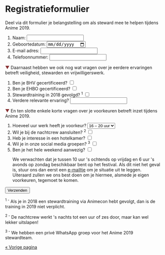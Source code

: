 # Registratieformulier

Deel via dit formulier je belangstelling om als steward mee te helpen tijdens Anime 2019.

<p style="display: none" id="error" class="error">Eén van de velden was niet goed ingevuld, sorry! Probeer het nog eens.</p>
<script>
if (document.location.hash == '#error')
  document.getElementById('error').style.display = 'block';
</script>

<form action="registratie.php" method="post">
  <ol>
    <li>
      <label for="naam">Naam:</label>
      <input type="text" required name="naam" id="naam" />
    </li>
    <li>
      <label for="geboortedatum">Geboortedatum:</label>
      <input type="date" required name="geboortedatum" id="geboortedatum" />
    </li>
    <li>
      <label for="email">E-mail adres:</label>
      <input type="text" required name="email" id="email" />
    </li>
    <li>
      <label for="telefoonnummer">Telefoonnummer:</label>
      <input type="text" required name="telefoonnummer" id="telefoonnummer" />
    </li>
  </ol>

<span style="color: #883133">▼</span> Daarnaast hebben we ook nog wat vragen over je eerdere
ervaringen betreft veiligheid, stewarden en vrijwilligerswerk.

  <ol>
    <li>
      <label for="bhv">Ben je BHV gecertificeerd?</label>
      <input type="checkbox" name="bhv" id="bhv" />
    </li>
    <li>
      <label for="ehbo">Ben je EHBO gecertificeerd?</label>
      <input type="checkbox" name="ehbo" id="ehbo" />
    </li>
    <li>
      <label for="stewardtraining">Stewardtraining in 2018 gevolgd? <sup>1</sup></label>
      <input type="checkbox" name="stewardtraining" id="stewardtraining" />
    </li>
    <li>
      <label for="ervaring">Verdere relevante ervaring?</label>
      <input type="text" name="ervaring" id="ervaring" />
    </li>
  </ol>

<span style="color: #883133">▼</span> En ten slotte enkele korte vragen over je voorkeuren betreft
inzet tijdens Anime 2019.

  <ol>
    <li>
      <label for="uren">Hoeveel uur werk heeft je voorkeur?</label>
      <select name="uren" id="uren">
        <option>12 – 16 uur</option>
        <option selected>16 – 20 uur</option>
        <option>20+ uur</option>
      </select>
    </li>
    <li>
      <label for="night">Wil je bij de nachtcrew aansluiten? <sup>2</sup></label>
      <input type="checkbox" name="night" id="night" />
    </li>
    <li>
      <label for="hotel">Heb je interesse in een hotelkamer?</label>
      <input type="checkbox" name="hotel" id="hotel" />
    </li>
    <li>
      <label for="social">Wil je in onze social media groepen? <sup>3</sup></label>
      <input type="checkbox" name="social" id="social" />
    </li>
    <li class="aanwezigheid">
      <label for="aanwezig">Ben je het hele weekend aanwezig?</label>
      <input type="checkbox" name="aanwezig" id="aanwezig" />
      <p>
        We verwachten dat je tussen 10 uur 's ochtends op vrijdag en 6 uur 's avonds op zondag
        beschikbaar bent op het festival. Als dit niet het geval is, stuur ons dan eerst een
        <a href="mailto:security@animecon.nl">e-mailtje</a> om je situatie uit te leggen. Uiteraard
        zullen we ons best doen om je hiermee, alsmede je eigen voorkeuren, tegemoet te komen.
      </p>
    </li>
  </ol>

  <input type="submit" value="Verzenden" />
</form>

<sup>1 -</sup> Als je in 2018 een stewardtraining via Animecon hebt gevolgt, dan is de training in
2019 niet verplicht.</span>

<sup>2 -</sup> De nachtcrew werkt 's nachts tot een uur of zes door, maar kan wel lekker uitslapen!

<sup>3 -</sup> We hebben een privé WhatsApp groep voor het Anime 2019 stewardteam.

[« Vorige pagina](index.html)
